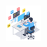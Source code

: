 
<div class="gif-wrapper" style="overflow: hidden;width: 5rem;height: 5rem;">
    <img src="https://github.com/heidar-dev-2024/heidar-dev-2024/blob/main/46207-programmer-1.gif" style="width: 100%;">
</div>


